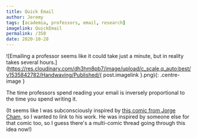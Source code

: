 ```yaml
---
title: Quick Email
author: Jeremy
tags: [academia, professors, email, research]
imagelink: QuickEmail
permalink: /350
date: 2020-10-28
---
```


![Emailing a professor seems like it could take just a minute, but in reality takes several hours.](https://res.cloudinary.com/dh3hm8pb7/image/upload/c_scale,q_auto:best/v1535842782/Handwaving/Published/{ post.imagelink }.png){: .centre-image }

The time professors spend reading your email is inversely proportional to the time you spend writing it.

(It seems like I was subconsciously inspired by [this comic from Jorge Cham](http://phdcomics.com/comics/archive.php?comicid=1047), so I wanted to link to his work. He was inspired by someone else for that comic too, so I guess there's a multi-comic thread going through this idea now!)
